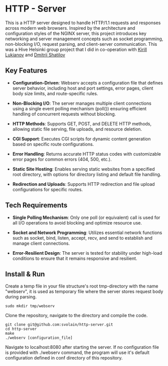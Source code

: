 # HTTP - Server

This is a HTTP server designed to handle HTTP/1.1 requests and responses across modern web browsers. 
Inspired by the architecture and configuration styles of the NGINX server, this project introduces key networking 
and server management concepts such as socket programming, non-blocking I/O, request parsing, and client-server 
communication. This was a Hive Helsinki group project that I did in co-operation with [Kirill Lukianov](https://github.com/kirkram) and [Dmitrii Shatilov](https://github.com/shatilovdr)

## Key Features

- **Configuration-Driven**: Webserv accepts a configuration file that defines server behavior, including host and port settings, error pages, client body size limits, and route-specific rules.

- **Non-Blocking I/O**: The server manages multiple client connections using a single event polling mechanism (poll()) ensuring efficient handling of concurrent requests without blocking.

- **HTTP Methods**: Supports GET, POST, and DELETE HTTP methods, allowing static file serving, file uploads, and resource deletion.

- **CGI Support**: Executes CGI scripts for dynamic content generation based on specific route configurations.

- **Error Handling**: Returns accurate HTTP status codes with customizable error pages for common errors (404, 500, etc.).

- **Static Site Hosting**: Enables serving static websites from a specified root directory, with options for directory listing and default file handling.

- **Redirection and Uploads**: Supports HTTP redirection and file upload configurations for specific routes.

## Tech Requirements

- **Single Polling Mechanism**: Only one poll (or equivalent) call is used for all I/O operations to avoid blocking and optimize 
resource use.

- **Socket and Network Programming**: Utilizes essential network functions such as socket, bind, listen, accept, recv, and send to establish and manage client connections.

- **Error-Resilient Design**: The server is tested for stability under high-load conditions to ensure that it remains responsive and resilient.

## Install & Run

Create a temp file in your file structure's root tmp-directory with the name "webserv", it is used as temporary file where the server stores request body during parsing.

```
sudo mkdir tmp/webserv
```

Clone the repository, navigate to the directory and compile the code.


```
git clone git@github.com:svolain/http-server.git
cd http-server
make
./webserv [configuration_file]
```
Navigate to localhost:8080 after starting the server. If no configuration file is provided with ./webserv command, the program will use it's default configuration defined in conf directory of this repository.
